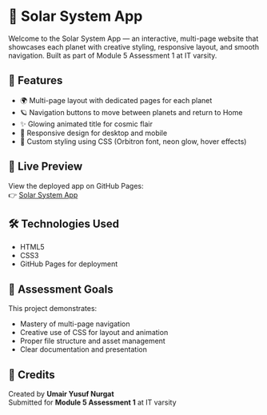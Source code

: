 # 🌌 Solar System App

Welcome to the Solar System App — an interactive, multi-page website that showcases each planet with creative styling, responsive layout, and smooth navigation. Built as part of Module 5 Assessment 1 at IT varsity.

## 🚀 Features

- 🌍 Multi-page layout with dedicated pages for each planet
- 🪐 Navigation buttons to move between planets and return to Home
- ✨ Glowing animated title for cosmic flair
- 📱 Responsive design for desktop and mobile
- 🎨 Custom styling using CSS (Orbitron font, neon glow, hover effects)


## 🔗 Live Preview

View the deployed app on GitHub Pages:  
👉 [Solar System App](https://umairyusufnurgat-cloud.github.io/Module-5-Assessment-1)

## 🛠️ Technologies Used

- HTML5
- CSS3
- GitHub Pages for deployment

## 📌 Assessment Goals

This project demonstrates:
- Mastery of multi-page navigation
- Creative use of CSS for layout and animation
- Proper file structure and asset management
- Clear documentation and presentation

## 🙌 Credits

Created by **Umair Yusuf Nurgat**  
Submitted for **Module 5 Assessment 1** at IT varsity



